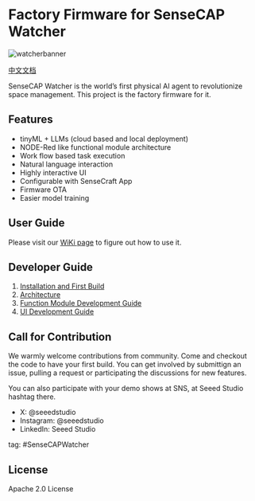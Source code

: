 # Factory Firmware for SenseCAP Watcher

![watcherbanner](docs/img/watcherbanner.jpg)

[中文文档](README_CN.md)

SenseCAP Watcher is the world’s first physical AI agent to revolutionize space management. This project is the factory firmware for it.

## Features

- tinyML + LLMs (cloud based and local deployment)
- NODE-Red like functional module architecture
- Work flow based task execution
- Natural language interaction
- Highly interactive UI
- Configurable with SenseCraft App
- Firmware OTA
- Easier model training

## User Guide

Please visit our [WiKi page](https://wiki.seeedstudio.com/watcher/) to figure out how to use it.

## Developer Guide

1. [Installation and First Build](docs/installation.md)
2. [Architecture](docs/architecture.md)
3. [Function Module Development Guide](docs/function_module_dev_guide.md)
4. [UI Development Guide](docs/UI_Intergration_Guide.md)

## Call for Contribution

We warmly welcome contributions from community. Come and checkout the code to have your first build. You can get involved by submittign an issue, pulling a request or participating the discussions for new features.

You can also participate with your demo shows at SNS, at Seeed Studio hashtag there.

- X: @seeedstudio
- Instagram: @seeedstudio
- LinkedIn: Seeed Studio

tag: #SenseCAPWatcher

## License

Apache 2.0 License